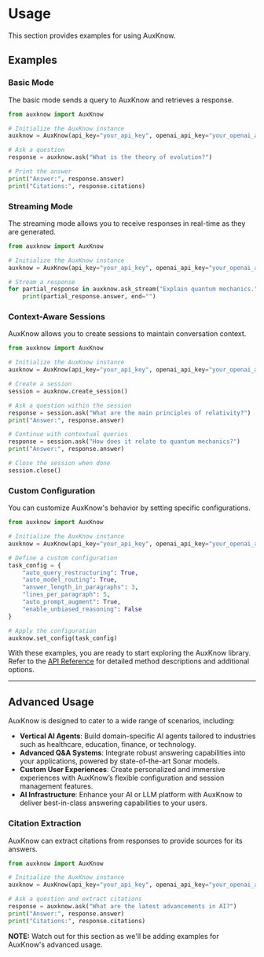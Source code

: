 # Usage

This section provides examples for using AuxKnow.

## Examples

### Basic Mode

The basic mode sends a query to AuxKnow and retrieves a response.

```python
from auxknow import AuxKnow

# Initialize the AuxKnow instance
auxknow = AuxKnow(api_key="your_api_key", openai_api_key="your_openai_api_key")

# Ask a question
response = auxknow.ask("What is the theory of evolution?")

# Print the answer
print("Answer:", response.answer)
print("Citations:", response.citations)
```

### Streaming Mode

The streaming mode allows you to receive responses in real-time as they are generated.

```python
from auxknow import AuxKnow

# Initialize the AuxKnow instance
auxknow = AuxKnow(api_key="your_api_key", openai_api_key="your_openai_api_key")

# Stream a response
for partial_response in auxknow.ask_stream("Explain quantum mechanics."):
    print(partial_response.answer, end="")
```

### Context-Aware Sessions

AuxKnow allows you to create sessions to maintain conversation context.

```python
from auxknow import AuxKnow

# Initialize the AuxKnow instance
auxknow = AuxKnow(api_key="your_api_key", openai_api_key="your_openai_api_key")

# Create a session
session = auxknow.create_session()

# Ask a question within the session
response = session.ask("What are the main principles of relativity?")
print("Answer:", response.answer)

# Continue with contextual queries
response = session.ask("How does it relate to quantum mechanics?")
print("Answer:", response.answer)

# Close the session when done
session.close()
```

### Custom Configuration

You can customize AuxKnow's behavior by setting specific configurations.

```python
from auxknow import AuxKnow

# Initialize the AuxKnow instance
auxknow = AuxKnow(api_key="your_api_key", openai_api_key="your_openai_api_key")

# Define a custom configuration
task_config = {
    "auto_query_restructuring": True,
    "auto_model_routing": True,
    "answer_length_in_paragraphs": 3,
    "lines_per_paragraph": 5,
    "auto_prompt_augment": True,
    "enable_unbiased_reasoning": False
}

# Apply the configuration
auxknow.set_config(task_config)
```

With these examples, you are ready to start exploring the AuxKnow library. Refer to the [API Reference](api-reference.md) for detailed method descriptions and additional options.

---

## Advanced Usage

AuxKnow is designed to cater to a wide range of scenarios, including:

- **Vertical AI Agents**: Build domain-specific AI agents tailored to industries such as healthcare, education, finance, or technology.
- **Advanced Q&A Systems**: Integrate robust answering capabilities into your applications, powered by state-of-the-art Sonar models.
- **Custom User Experiences**: Create personalized and immersive experiences with AuxKnow’s flexible configuration and session management features.
- **AI Infrastructure**: Enhance your AI or LLM platform with AuxKnow to deliver best-in-class answering capabilities to your users.

### Citation Extraction

AuxKnow can extract citations from responses to provide sources for its answers.

```python
from auxknow import AuxKnow

# Initialize the AuxKnow instance
auxknow = AuxKnow(api_key="your_api_key", openai_api_key="your_openai_api_key")

# Ask a question and extract citations
response = auxknow.ask("What are the latest advancements in AI?")
print("Answer:", response.answer)
print("Citations:", response.citations)
```

**NOTE:** Watch out for this section as we'll be adding examples for AuxKnow's advanced usage.
